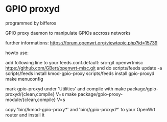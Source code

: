 GPIO proxyd
===========

programmed by bifferos

GPIO proxy daemon to manipulate GPIOs accross networks

further informations: https://forum.openwrt.org/viewtopic.php?id=15739

howto use:

add following line to your feeds.conf.default:
src-git openwrtmisc https://github.com/GBert/openwrt-misc.git
and do
scripts/feeds update -a
scripts/feeds install kmod-gpio-proxy
scripts/feeds install gpio-proxyd
make menuconfig

mark gpio-proxyd under 'Utilities' and compile with
make package/gpio-proxyd/{clean,compile} V=s
make package/gpio-proxy-module/{clean,compile} V=s

copy 'bin/<platform>/kmod-gpio-proxy\*' and 'bin/<platform>/gpio-proxyd\*' to your OpenWrt router and install it

